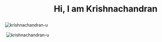 # <p style="text-align:right">Hi, I am Krishnachandran</p>
<p><img align="center" src="https://github-readme-streak-stats.herokuapp.com/?user=krishnachandran-u&" alt="krishnachandran-u" /></p>
<p>&nbsp;<img align="center" src="https://github-readme-stats.vercel.app/api?username=krishnachandran-u&show_icons=true&locale=en" alt="krishnachandran-u" /></p>

